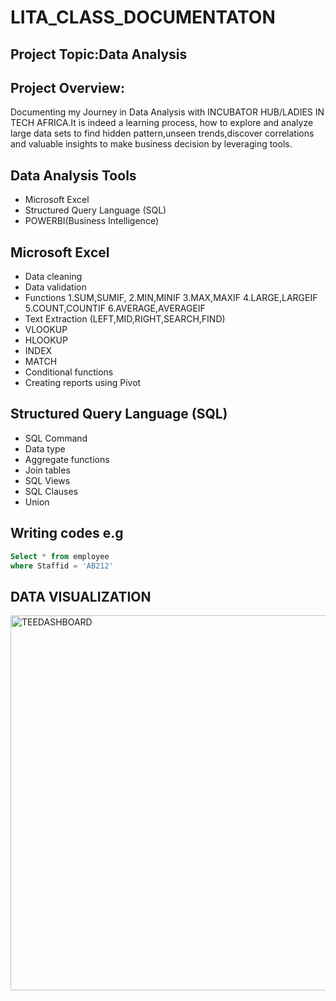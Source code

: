 # LITA_CLASS_DOCUMENTATON
## Project Topic:Data Analysis
## Project Overview:
Documenting my Journey in Data Analysis with INCUBATOR HUB/LADIES IN TECH AFRICA.It is indeed a learning process, how to explore and analyze large data sets to find hidden pattern,unseen trends,discover correlations and valuable insights to make business decision by leveraging tools.
## Data Analysis Tools
- Microsoft Excel
- Structured Query Language (SQL)
- POWERBI(Business Intelligence)
## Microsoft Excel
- Data cleaning
- Data validation
- Functions
  1.SUM,SUMIF,
  2.MIN,MINIF
  3.MAX,MAXIF
  4.LARGE,LARGEIF
  5.COUNT,COUNTIF
  6.AVERAGE,AVERAGEIF
- Text Extraction (LEFT,MID,RIGHT,SEARCH,FIND)
- VLOOKUP
- HLOOKUP
- INDEX
- MATCH
- Conditional functions
- Creating reports using Pivot
  
## Structured Query Language (SQL)
- SQL Command
- Data type
- Aggregate functions
- Join tables
- SQL Views
- SQL Clauses
- Union

## Writing codes e.g
```SQL
Select * from employee
where Staffid = 'AB212'
```
## DATA VISUALIZATION

<img width="600" alt="TEEDASHBOARD" src="https://github.com/user-attachments/assets/d79f1ef8-12ae-4b72-a93e-dc5e94f3b1b0">



